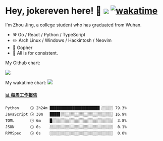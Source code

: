 # Hey, jokereven here! 👋 ![](https://visitor-badge.laobi.icu/badge?page_id=jokereven.readme) [![wakatime](https://wakatime.com/badge/user/eada5769-12fd-41f7-af3d-65254494dce1.svg)](https://wakatime.com/@eada5769-12fd-41f7-af3d-65254494dce1)

I'm Zhou Jing, a college student who has graduated from Wuhan.
-   :hammer_and_pick: Go / React / Python / TypeScript
-   :pencil2: Arch Linux / Windows / Hackintosh / Neovim
-   :seedling: Gopher
-   :thought_balloon: All is for consistent.

My Github chart:

![](https://ghchart.rshah.org/JonnieWayy)

My wakatime chart:
![](https://wakatime.com/share/@jokereven/1679dc82-4bf9-4b63-9203-390d608503de.png)

<!-- waka-box start -->
#### <a href="https://gist.github.com/9f8118785e2d128d746db5f61b0e0a2a" target="_blank">📊 每周工作报告</a>
```text
Python     🕓 2h24m ██████████████████████▏░░░░░ 79.3%
JavaScript 🕓 30m   ████▋░░░░░░░░░░░░░░░░░░░░░░░ 16.9%
TOML       🕓 6m    █░░░░░░░░░░░░░░░░░░░░░░░░░░░  3.8%
JSON       🕓 0s    ░░░░░░░░░░░░░░░░░░░░░░░░░░░░  0.1%
RPMSpec    🕓 0s    ░░░░░░░░░░░░░░░░░░░░░░░░░░░░  0.0%
```
<!-- Powered by https://github.com/journey-ad/waka-box-go . -->
<!-- waka-box end -->
